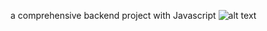 a comprehensive backend project with Javascript
![alt text](diagram-export-6-29-2025-11_27_12-PM.png)

